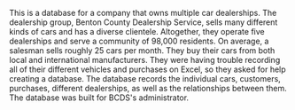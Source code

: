 <!--
Citation for the baseline structure and code for project:
Date: 02/15/2025
Based on:
Source URL: https://github.com/osu-cs340-ecampus/react-starter-app
-->

This is a database for a company that owns multiple car dealerships. The dealership group, Benton County Dealership Service, sells many different kinds of cars and has a diverse clientele. Altogether, they operate five dealerships and serve a community of 98,000 residents. On average, a salesman sells roughly 25 cars per month. They buy their cars from both local and international manufacturers. They were having trouble recording all of their different vehicles and purchases on Excel, so they asked for help creating a database. The database records the individual cars, customers, purchases, different dealerships, as well as the relationships between them. The database was built for BCDS's administrator.